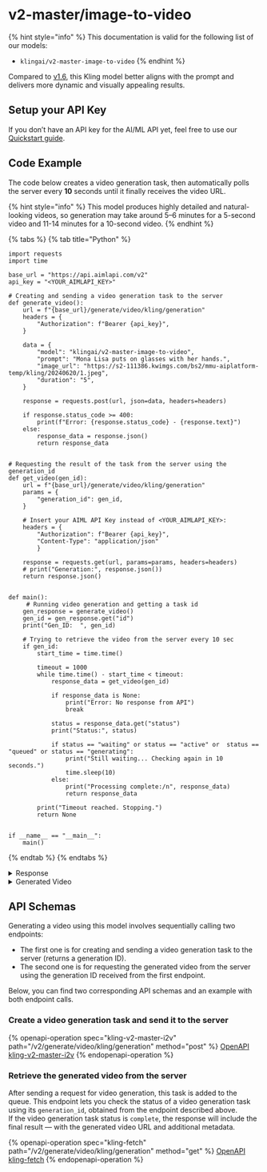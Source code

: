 # v2-master/image-to-video

{% hint style="info" %}
This documentation is valid for the following list of our models:

* `klingai/v2-master-image-to-video`
{% endhint %}

Compared to [v1.6](../Kling-AI/v1.6-pro-image-to-video.md), this Kling model better aligns with the prompt and delivers more dynamic and visually appealing results.

## Setup your API Key

If you don’t have an API key for the AI/ML API yet, feel free to use our [Quickstart guide](https://docs.aimlapi.com/quickstart/setting-up).

## Code Example

The code below creates a video generation task, then automatically polls the server every **10** seconds until it finally receives the video URL.

{% hint style="info" %}
This model produces highly detailed and natural-looking videos, so generation may take around 5–6 minutes for a 5-second video and 11-14 minutes for a 10-second video.
{% endhint %}

{% tabs %}
{% tab title="Python" %}
<pre class="language-python" data-overflow="wrap"><code class="lang-python">import requests
import time

base_url = "https://api.aimlapi.com/v2"
api_key = "&#x3C;YOUR_AIMLAPI_KEY>"

# Creating and sending a video generation task to the server
def generate_video():
    url = f"{base_url}/generate/video/kling/generation"
    headers = {
        "Authorization": f"Bearer {api_key}", 
    }
<strong>
</strong>    data = {
        "model": "klingai/v2-master-image-to-video",
        "prompt": "Mona Lisa puts on glasses with her hands.",
        "image_url": "https://s2-111386.kwimgs.com/bs2/mmu-aiplatform-temp/kling/20240620/1.jpeg",
        "duration": "5",       
    }
 
    response = requests.post(url, json=data, headers=headers)
    
    if response.status_code >= 400:
        print(f"Error: {response.status_code} - {response.text}")
    else:
        response_data = response.json()
        return response_data
    

# Requesting the result of the task from the server using the generation_id
def get_video(gen_id):
    url = f"{base_url}/generate/video/kling/generation"
    params = {
        "generation_id": gen_id,
    }
    
    # Insert your AIML API Key instead of &#x3C;YOUR_AIMLAPI_KEY>:
    headers = {
        "Authorization": f"Bearer {api_key}", 
        "Content-Type": "application/json"
        }

    response = requests.get(url, params=params, headers=headers)
    # print("Generation:", response.json())
    return response.json()


def main():
     # Running video generation and getting a task id
    gen_response = generate_video()
    gen_id = gen_response.get("id")
    print("Gen_ID:  ", gen_id)

    # Trying to retrieve the video from the server every 10 sec
    if gen_id:
        start_time = time.time()

        timeout = 1000
        while time.time() - start_time &#x3C; timeout:
            response_data = get_video(gen_id)

            if response_data is None:
                print("Error: No response from API")
                break
        
            status = response_data.get("status")
            print("Status:", status)

            if status == "waiting" or status == "active" or  status == "queued" or status == "generating":
                print("Still waiting... Checking again in 10 seconds.")
                time.sleep(10)
            else:
                print("Processing complete:/n", response_data)
                return response_data
   
        print("Timeout reached. Stopping.")
        return None     


if __name__ == "__main__":
    main()
</code></pre>
{% endtab %}
{% endtabs %}

<details>

<summary>Response</summary>

{% code overflow="wrap" %}
```json5
Gen_ID:   88a64d31-cce4-41e8-b9d8-5392e8c2a6d4:kling-video/v2/master/image-to-video
Status: generating
Still waiting... Checking again in 10 seconds.
Status: generating
Still waiting... Checking again in 10 seconds.
Status: generating
Still waiting... Checking again in 10 seconds.
Status: generating
Still waiting... Checking again in 10 seconds.
Status: generating
Still waiting... Checking again in 10 seconds.
Status: generating
Still waiting... Checking again in 10 seconds.
Status: generating
Still waiting... Checking again in 10 seconds.
Status: generating
Still waiting... Checking again in 10 seconds.
Status: generating
Still waiting... Checking again in 10 seconds.
Status: generating
Still waiting... Checking again in 10 seconds.
Status: generating
Still waiting... Checking again in 10 seconds.
Status: generating
Still waiting... Checking again in 10 seconds.
Status: generating
Still waiting... Checking again in 10 seconds.
Status: generating
Still waiting... Checking again in 10 seconds.
Status: generating
Still waiting... Checking again in 10 seconds.
Status: generating
Still waiting... Checking again in 10 seconds.
Status: generating
Still waiting... Checking again in 10 seconds.
Status: generating
Still waiting... Checking again in 10 seconds.
Status: generating
Still waiting... Checking again in 10 seconds.
Status: generating
Still waiting... Checking again in 10 seconds.
Status: generating
Still waiting... Checking again in 10 seconds.
Status: generating
Still waiting... Checking again in 10 seconds.
Status: generating
Still waiting... Checking again in 10 seconds.
Status: generating
Still waiting... Checking again in 10 seconds.
Status: generating
Still waiting... Checking again in 10 seconds.
Status: generating
Still waiting... Checking again in 10 seconds.
Status: generating
Still waiting... Checking again in 10 seconds.
Status: generating
Still waiting... Checking again in 10 seconds.
Status: generating
Still waiting... Checking again in 10 seconds.
Status: completed
Processing complete:/n {'id': '88a64d31-cce4-41e8-b9d8-5392e8c2a6d4:kling-video/v2/master/image-to-video', 'status': 'completed', 'video': {'url': 'https://cdn.aimlapi.com/eagle/files/kangaroo/iKWC3BJOdav7Cy8cWSO9k_output.mp4', 'content_type': 'video/mp4', 'file_name': 'output.mp4', 'file_size': 5150376}}
```
{% endcode %}

</details>

<details>

<summary>Generated Video</summary>

**Original**: [784x1172](https://drive.google.com/file/d/1CtkWU6zvsTZj5O82dWnp42tcfRWSDWyH/view?usp=sharing)

**Low-res GIF preview**:

<figure><img src="../../../.gitbook/assets/kling-master-monalisa.gif" alt=""><figcaption><p><code>"prompt": "Mona Lisa puts on glasses with her hands."</code></p></figcaption></figure>

</details>

## API Schemas

Generating a video using this model involves sequentially calling two endpoints:&#x20;

* The first one is for creating and sending a video generation task to the server (returns a generation ID).
* The second one is for requesting the generated video from the server using the generation ID received from the first endpoint.&#x20;

Below, you can find two corresponding API schemas and an example with both endpoint calls.

### Create a video generation task and send it to the server

{% openapi-operation spec="kling-v2-master-i2v" path="/v2/generate/video/kling/generation" method="post" %}
[OpenAPI kling-v2-master-i2v](https://raw.githubusercontent.com/aimlapi/api-docs/refs/heads/main/docs/api-references/video-models/Kling-AI/v2-master-image-to-video.json)
{% endopenapi-operation %}

### Retrieve the generated video from the server

After sending a request for video generation, this task is added to the queue. This endpoint lets you check the status of a video generation task using its `generation_id`, obtained from the endpoint described above.\
If the video generation task status is `complete`, the response will include the final result — with the generated video URL and additional metadata.

{% openapi-operation spec="kling-fetch" path="/v2/generate/video/kling/generation" method="get" %}
[OpenAPI kling-fetch](https://raw.githubusercontent.com/aimlapi/api-docs/refs/heads/main/docs/api-references/video-models/Kling-AI/v1.6-standard-effects-pair.json)
{% endopenapi-operation %}
